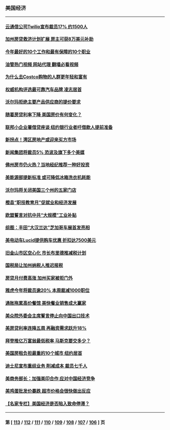 ### 美国经济
---
#### [云通信公司Twilio宣布裁员17% 约1500人](../../pages/ncid1078158/n13928417.md?02140845) 
#### [加州房贷救济计划扩展 房主可获8万美元补助](../../pages/ncid1078158/n13928651.md?02140845) 
#### [今年最好的10个工作和最有保障的10个职业](../../pages/ncid1078158/n13925955.md?02140845) 
#### [油管热门视频 网站代理 翻墙必看视频](http://138.2.39.72:81/youtube.html?epic-marker?02140845)
#### [为什么去Costco购物的人群更年轻和富有](../../pages/ncid1078158/n13927372.md?02140845) 
#### [权威机构评选最可靠汽车品牌 凌志居首](../../pages/ncid1078158/n13925956.md?02140845) 
#### [沃尔玛拒绝主要产品供应商的提价要求](../../pages/ncid1078158/n13927821.md?02140845) 
#### [随着房贷利率下降 美国房价有何变化？](../../pages/ncid1078158/n13927408.md?02140845) 
#### [联邦小企业署借贷座谈 纽约银行业者吁借款人提前准备](../../pages/ncid1078158/n13927424.md?02140845) 
#### [新拐点！湾区房地产或迎来买方市场](../../pages/ncid1078158/n13927436.md?02140845) 
#### [新闻集团将裁员5% 恐波及旗下多个美媒](../../pages/ncid1078158/n13927314.md?02140845) 
#### [佛州房市仍火热？当地经纪推荐一种好投资](../../pages/ncid1078158/n13927405.md?02140845) 
#### [美能源部提新标准 或可降低冰箱洗衣机耗能](../../pages/ncid1078158/n13927294.md?02140845) 
#### [沃尔玛将关闭美国三个州的五家门店](../../pages/ncid1078158/n13927295.md?02140845) 
#### [橙县“职技教育月”促就业和经济发展](../../pages/ncid1078158/n13927310.md?02140845) 
#### [欧盟誓言对抗中共“大规模”工业补贴](../../pages/ncid1078158/n13927206.md?02140845) 
#### [组图：丰田“大汉兰达”芝加哥车展首发亮相](../../pages/ncid1078158/n13926963.md?02140845) 
#### [美电动车Lucid提供购车优惠 折扣达7500美元](../../pages/ncid1078158/n13926661.md?02140845) 
#### [旧金山市区空心化 市长布里德推减税计划](../../pages/ncid1078158/n13926777.md?02140845) 
#### [国税局让加州纳税人推迟报税](../../pages/ncid1078158/n13926688.md?02140845) 
#### [房贷月付费高涨 加州买家被拒门外](../../pages/ncid1078158/n13926678.md?02140845) 
#### [雅虎今年将裁员逾20% 本周裁减1000职位](../../pages/ncid1078158/n13926632.md?02140845) 
#### [通胀拖累高价餐馆 美快餐业销售成大赢家](../../pages/ncid1078158/n13926585.md?02140845) 
#### [美众院外委会主席誓言停止向中国出口技术](../../pages/ncid1078158/n13926472.md?02140845) 
#### [美房贷利率连降五周 再融资需求跃升18%](../../pages/ncid1078158/n13926139.md?02140845) 
#### [拜登推亿万富翁最低税率 马斯克要交多少？](../../pages/ncid1078158/n13925901.md?02140845) 
#### [美国房租负担最重的10个城市 纽约居首](../../pages/ncid1078158/n13925800.md?02140845) 
#### [迪士尼宣布重组业务 削减成本 裁员七千人](../../pages/ncid1078158/n13925772.md?02140845) 
#### [美商务部长：加强美印合作 应对中国经济竞争](../../pages/ncid1078158/n13925775.md?02140845) 
#### [美鸡蛋批发价暴跌 超市价格会很快做出反应](../../pages/ncid1078158/n13925684.md?02140845) 
#### [【名家专栏】美国经济是否陷入致命停滞？](../../pages/ncid1078158/n13925393.md?02140845) 

---
#### 第 [ [113](./113.md?02140845) / [112](./112.md?02140845) / [111](./111.md?02140845) / [110](./110.md?02140845) / [109](./109.md?02140845) / [108](./108.md?02140845) / [107](./107.md?02140845) / [106](./106.md?02140845) ] 页
